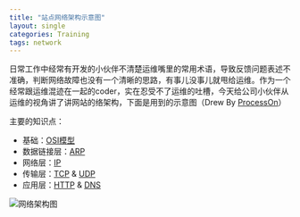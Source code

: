 ```yaml
---
title: "站点网络架构示意图"
layout: single
categories: Training
tags: network 
---
```

日常工作中经常有开发的小伙伴不清楚运维嘴里的常用术语，导致反馈问题表述不准确，判断网络故障也没有一个清晰的思路，有事儿没事儿就甩给运维。作为一个经常跟运维混迹在一起的coder，实在忍受不了运维的吐槽，今天给公司小伙伴从运维的视角讲了讲网站的络架构，下面是用到的示意图（Drew By [ProcessOn](https://www.processon.com)）

主要的知识点：

* 基础：[OSI模型](https://zh.wikipedia.org/wiki/OSI%E6%A8%A1%E5%9E%8B)
* 数据链接层：[ARP](https://zh.wikipedia.org/wiki/%E5%9C%B0%E5%9D%80%E8%A7%A3%E6%9E%90%E5%8D%8F%E8%AE%AE)
* 网络层：[IP](https://zh.wikipedia.org/wiki/%E7%BD%91%E9%99%85%E5%8D%8F%E8%AE%AE)
* 传输层：[TCP](https://zh.wikipedia.org/wiki/%E4%BC%A0%E8%BE%93%E6%8E%A7%E5%88%B6%E5%8D%8F%E8%AE%AE) & [UDP](https://zh.wikipedia.org/wiki/%E7%94%A8%E6%88%B7%E6%95%B0%E6%8D%AE%E6%8A%A5%E5%8D%8F%E8%AE%AE)
* 应用层：[HTTP](https://zh.wikipedia.org/wiki/%E8%B6%85%E6%96%87%E6%9C%AC%E4%BC%A0%E8%BE%93%E5%8D%8F%E8%AE%AE) & [DNS](https://zh.wikipedia.org/wiki/%E5%9F%9F%E5%90%8D%E7%B3%BB%E7%BB%9F)

![网络架构图](http://ot41apokn.bkt.clouddn.com/network.png)
